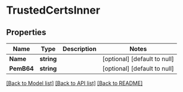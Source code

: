 # TrustedCertsInner

## Properties
Name | Type | Description | Notes
------------ | ------------- | ------------- | -------------
**Name** | **string** |  | [optional] [default to null]
**PemB64** | **string** |  | [optional] [default to null]

[[Back to Model list]](../README.md#documentation-for-models) [[Back to API list]](../README.md#documentation-for-api-endpoints) [[Back to README]](../README.md)

